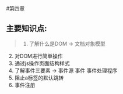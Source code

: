 #第四章
## 主要知识点:
>  1. 了解什么是DOM -> 文档对象模型
   2. 对DOM进行简单操作
   3. 通过js操作页面结构样式
   4. 了解事件三要素 -> 事件源 事件 事件处理程序
   5. 阻止a标签的默认跳转 
   6. 事件注册
